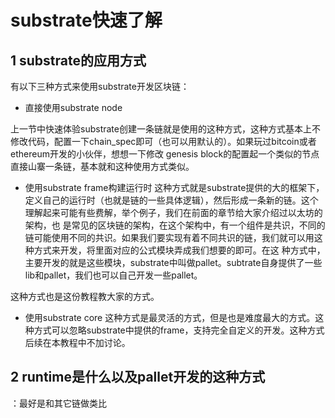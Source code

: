 # substrate快速了解

## 1 substrate的应用方式

有以下三种方式来使用substrate开发区块链：

* 直接使用substrate node

上一节中快速体验substrate创建一条链就是使用的这种方式，这种方式基本上不修改代码，配置一下chain_spec即可（也可以用默认的）。如果玩过bitcoin或者ethereum开发的小伙伴，想想一下修改
genesis block的配置起一个类似的节点直接山寨一条链，基本就和这种使用方式类似。

* 使用substrate frame构建运行时
这种方式就是substrate提供的大的框架下，定义自己的运行时（也就是链的一些具体逻辑），然后形成一条新的链。这个理解起来可能有些费解，举个例子，我们在前面的章节给大家介绍过以太坊的架构，也
是常见的区块链的架构，在这个架构中，有一个组件是共识，不同的链可能使用不同的共识。如果我们要实现有着不同共识的链，我们就可以用这种方式来开发，将里面对应的公式模块弄成我们想要的即可。在这
种方式中，主要开发的就是这些模块，substrate中叫做pallet。subtrate自身提供了一些lib和pallet，我们也可以自己开发一些pallet。

这种方式也是这份教程教大家的方式。


* 使用substrate core
这种方式是最灵活的方式，但是也是难度最大的方式。这种方式可以忽略substrate中提供的frame，支持完全自定义的开发。这种方式后续在本教程中不加讨论。


## 2 runtime是什么以及pallet开发的这种方式

：最好是和其它链做类比
